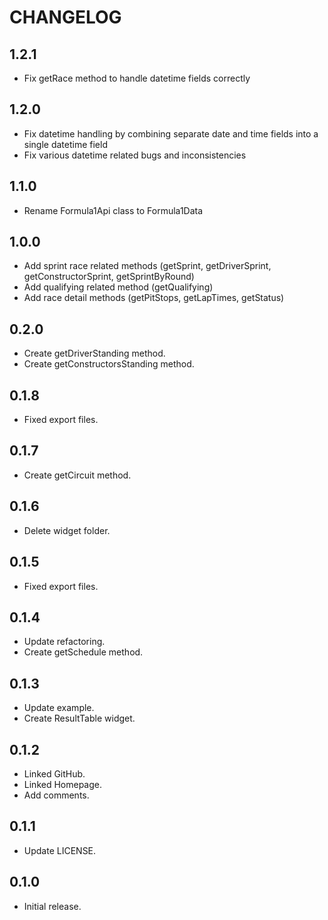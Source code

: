 # CHANGELOG

## 1.2.1

* Fix getRace method to handle datetime fields correctly

## 1.2.0

* Fix datetime handling by combining separate date and time fields into a single datetime field
* Fix various datetime related bugs and inconsistencies

## 1.1.0

* Rename Formula1Api class to Formula1Data

## 1.0.0

* Add sprint race related methods (getSprint, getDriverSprint, getConstructorSprint, getSprintByRound)
* Add qualifying related method (getQualifying)
* Add race detail methods (getPitStops, getLapTimes, getStatus)

## 0.2.0

* Create getDriverStanding method.
* Create getConstructorsStanding method.

## 0.1.8

* Fixed export files.

## 0.1.7

* Create getCircuit method.

## 0.1.6

* Delete widget folder.

## 0.1.5

* Fixed export files.

## 0.1.4

* Update refactoring.
* Create getSchedule method.

## 0.1.3

* Update example.
* Create ResultTable widget.

## 0.1.2

* Linked GitHub.
* Linked Homepage.
* Add comments.

## 0.1.1

* Update LICENSE.

## 0.1.0

* Initial release.

